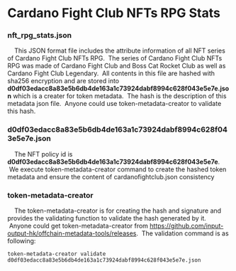 # Cardano Fight Club NFTs RPG Stats
  ### nft_rpg_stats.json
      This JSON format file includes the attribute information of all NFT series of Cardano Fight Club NFTs RPG.  The series of Cardano Fight Club NFTs RPG was made of Cardano Fight Club and Boss Cat Rocket Club as well as Cardano Fight Club Legendary.  All contents in this file are hashed with sha256 encryption and are stored into <b>d0df03edacc8a83e5b6db4de163a1c73924dabf8994c628f043e5e7e.json</b> which is a creater for token metadata.  The hash is the description of this metadata json file.  Anyone could use token-metadata-creator to validate this hash.
  ### d0df03edacc8a83e5b6db4de163a1c73924dabf8994c628f043e5e7e.json
      The NFT policy id is <b>d0df03edacc8a83e5b6db4de163a1c73924dabf8994c628f043e5e7e</b>.  We execute token-metadata-creator command to create the hashed token metadata and ensure the content of cardanofightclub.json consistency
  ### token-metadata-creator
      The token-metadata-creator is for creating the hash and signature and provides the validating function to validate the hash generated by it.  Anyone could get token-metadata-creator from https://github.com/input-output-hk/offchain-metadata-tools/releases.  The validation command is as following:
  ```
  token-metadata-creator validate d0df03edacc8a83e5b6db4de163a1c73924dabf8994c628f043e5e7e.json
  ```